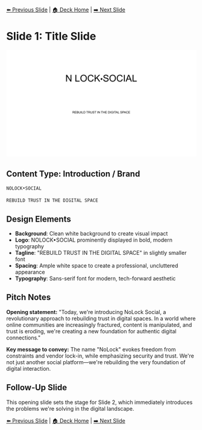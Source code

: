 <!-- Navigation Header -->
[⬅️ Previous Slide](slide21.md) | [🏠 Deck Home](../README.md) | [➡️ Next Slide](slide02.md)

# Slide 1: Title Slide

![NoLock Social](../images/slide1.png)

## Content Type: Introduction / Brand

```
NOLOCK•SOCIAL

REBUILD TRUST IN THE DIGITAL SPACE
```

## Design Elements

- **Background**: Clean white background to create visual impact
- **Logo**: NOLOCK•SOCIAL prominently displayed in bold, modern typography
- **Tagline**: "REBUILD TRUST IN THE DIGITAL SPACE" in slightly smaller font
- **Spacing**: Ample white space to create a professional, uncluttered appearance
- **Typography**: Sans-serif font for modern, tech-forward aesthetic

## Pitch Notes

**Opening statement:**
"Today, we're introducing NoLock Social, a revolutionary approach to rebuilding trust in digital spaces. In a world where online communities are increasingly fractured, content is manipulated, and trust is eroding, we're creating a new foundation for authentic digital connections."

**Key message to convey:**
The name "NoLock" evokes freedom from constraints and vendor lock-in, while emphasizing security and trust. We're not just another social platform—we're rebuilding the very foundation of digital interaction.

## Follow-Up Slide

This opening slide sets the stage for Slide 2, which immediately introduces the problems we're solving in the digital landscape.

<!-- Navigation Footer -->
[⬅️ Previous Slide](slide21.md) | [🏠 Deck Home](../README.md) | [➡️ Next Slide](slide02.md)